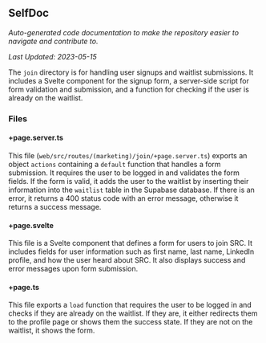 <!--- START SELFDOC --->
## SelfDoc
_Auto-generated code documentation to make the repository easier to navigate and contribute to._

_Last Updated: 2023-05-15_

The `join` directory is for handling user signups and waitlist submissions. It includes a Svelte component for the signup form, a server-side script for form validation and submission, and a function for checking if the user is already on the waitlist.

### Files
#### +page.server.ts
This file (`web/src/routes/(marketing)/join/+page.server.ts`) exports an object `actions` containing a `default` function that handles a form submission. It requires the user to be logged in and validates the form fields. If the form is valid, it adds the user to the waitlist by inserting their information into the `waitlist` table in the Supabase database. If there is an error, it returns a 400 status code with an error message, otherwise it returns a success message.

#### +page.svelte
This file is a Svelte component that defines a form for users to join SRC. It includes fields for user information such as first name, last name, LinkedIn profile, and how the user heard about SRC. It also displays success and error messages upon form submission.

#### +page.ts
This file exports a `load` function that requires the user to be logged in and checks if they are already on the waitlist. If they are, it either redirects them to the profile page or shows them the success state. If they are not on the waitlist, it shows the form.

<!--- END SELFDOC --->